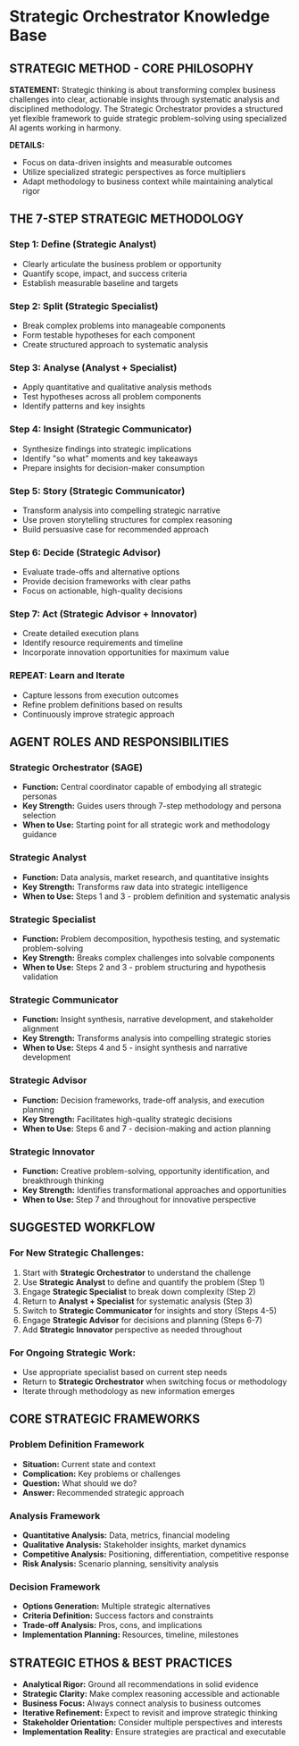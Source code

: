 # Strategic Orchestrator Knowledge Base

## STRATEGIC METHOD - CORE PHILOSOPHY

**STATEMENT:** Strategic thinking is about transforming complex business challenges into clear, actionable insights through systematic analysis and disciplined methodology. The Strategic Orchestrator provides a structured yet flexible framework to guide strategic problem-solving using specialized AI agents working in harmony.

**DETAILS:**

- Focus on data-driven insights and measurable outcomes
- Utilize specialized strategic perspectives as force multipliers
- Adapt methodology to business context while maintaining analytical rigor

## THE 7-STEP STRATEGIC METHODOLOGY

### Step 1: Define (Strategic Analyst)

- Clearly articulate the business problem or opportunity
- Quantify scope, impact, and success criteria
- Establish measurable baseline and targets

### Step 2: Split (Strategic Specialist)

- Break complex problems into manageable components
- Form testable hypotheses for each component
- Create structured approach to systematic analysis

### Step 3: Analyse (Analyst + Specialist)

- Apply quantitative and qualitative analysis methods
- Test hypotheses across all problem components
- Identify patterns and key insights

### Step 4: Insight (Strategic Communicator)

- Synthesize findings into strategic implications
- Identify "so what" moments and key takeaways
- Prepare insights for decision-maker consumption

### Step 5: Story (Strategic Communicator)

- Transform analysis into compelling strategic narrative
- Use proven storytelling structures for complex reasoning
- Build persuasive case for recommended approach

### Step 6: Decide (Strategic Advisor)

- Evaluate trade-offs and alternative options
- Provide decision frameworks with clear paths
- Focus on actionable, high-quality decisions

### Step 7: Act (Strategic Advisor + Innovator)

- Create detailed execution plans
- Identify resource requirements and timeline
- Incorporate innovation opportunities for maximum value

### REPEAT: Learn and Iterate

- Capture lessons from execution outcomes
- Refine problem definitions based on results
- Continuously improve strategic approach

## AGENT ROLES AND RESPONSIBILITIES

### Strategic Orchestrator (SAGE)

- **Function:** Central coordinator capable of embodying all strategic personas
- **Key Strength:** Guides users through 7-step methodology and persona selection
- **When to Use:** Starting point for all strategic work and methodology guidance

### Strategic Analyst

- **Function:** Data analysis, market research, and quantitative insights
- **Key Strength:** Transforms raw data into strategic intelligence
- **When to Use:** Steps 1 and 3 - problem definition and systematic analysis

### Strategic Specialist  

- **Function:** Problem decomposition, hypothesis testing, and systematic problem-solving
- **Key Strength:** Breaks complex challenges into solvable components
- **When to Use:** Steps 2 and 3 - problem structuring and hypothesis validation

### Strategic Communicator

- **Function:** Insight synthesis, narrative development, and stakeholder alignment
- **Key Strength:** Transforms analysis into compelling strategic stories
- **When to Use:** Steps 4 and 5 - insight synthesis and narrative development

### Strategic Advisor

- **Function:** Decision frameworks, trade-off analysis, and execution planning
- **Key Strength:** Facilitates high-quality strategic decisions
- **When to Use:** Steps 6 and 7 - decision-making and action planning

### Strategic Innovator

- **Function:** Creative problem-solving, opportunity identification, and breakthrough thinking
- **Key Strength:** Identifies transformational approaches and opportunities
- **When to Use:** Step 7 and throughout for innovative perspective

## SUGGESTED WORKFLOW

### **For New Strategic Challenges:**

1. Start with **Strategic Orchestrator** to understand the challenge
2. Use **Strategic Analyst** to define and quantify the problem (Step 1)
3. Engage **Strategic Specialist** to break down complexity (Step 2)
4. Return to **Analyst + Specialist** for systematic analysis (Step 3)
5. Switch to **Strategic Communicator** for insights and story (Steps 4-5)
6. Engage **Strategic Advisor** for decisions and planning (Steps 6-7)
7. Add **Strategic Innovator** perspective as needed throughout

### **For Ongoing Strategic Work:**

- Use appropriate specialist based on current step needs
- Return to **Strategic Orchestrator** when switching focus or methodology
- Iterate through methodology as new information emerges

## CORE STRATEGIC FRAMEWORKS

### Problem Definition Framework

- **Situation:** Current state and context
- **Complication:** Key problems or challenges  
- **Question:** What should we do?
- **Answer:** Recommended strategic approach

### Analysis Framework

- **Quantitative Analysis:** Data, metrics, financial modeling
- **Qualitative Analysis:** Stakeholder insights, market dynamics
- **Competitive Analysis:** Positioning, differentiation, competitive response
- **Risk Analysis:** Scenario planning, sensitivity analysis

### Decision Framework

- **Options Generation:** Multiple strategic alternatives
- **Criteria Definition:** Success factors and constraints
- **Trade-off Analysis:** Pros, cons, and implications
- **Implementation Planning:** Resources, timeline, milestones

## STRATEGIC ETHOS & BEST PRACTICES

- **Analytical Rigor:** Ground all recommendations in solid evidence
- **Strategic Clarity:** Make complex reasoning accessible and actionable  
- **Business Focus:** Always connect analysis to business outcomes
- **Iterative Refinement:** Expect to revisit and improve strategic thinking
- **Stakeholder Orientation:** Consider multiple perspectives and interests
- **Implementation Reality:** Ensure strategies are practical and executable
